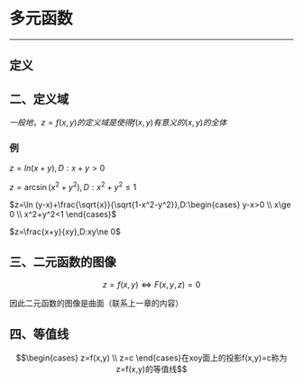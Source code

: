 # 多元函数

---

## 定义

## 二、定义域

$一般地，z=f(x,y)的定义域是使得f(x,y)有意义的(x,y)的全体$

### 例

$z=ln(x+y),D:x+y>0$

$z=\arcsin(x^2+y^2),D:x^2+y^2\le 1$

$z=\ln (y-x)+\frac{\sqrt{x}}{\sqrt{1-x^2-y^2}},D:\begin{cases}
y-x>0 \\
x\ge 0 \\
x^2+y^2<1
\end{cases}$

$z=\frac{x+y}{xy},D:xy\ne 0$

## 三、二元函数的图像

$$z=f(x,y)\Leftrightarrow F(x,y,z)=0$$

因此二元函数的图像是曲面（联系上一章的内容）

## 四、等值线

$$\begin{cases}
z=f(x,y) \\
z=c
\end{cases}在xoy面上的投影f(x,y)=c称为z=f(x,y)的等值线$$
